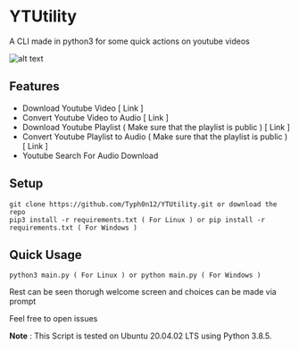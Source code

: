 # YTUtility

A CLI made in python3 for some quick actions on youtube videos

![alt text](https://github.com/Typh0n12/YTUtility/blob/master/Images/menu.png?raw=true)

## Features

- Download Youtube Video [ Link ]
- Convert Youtube Video to Audio [ Link ]
- Download Youtube Playlist ( Make sure that the playlist is public ) [ Link ]
- Convert Youtube Playlist to Audio ( Make sure that the playlist is public ) [ Link ]
- Youtube Search For Audio Download

## Setup

```
git clone https://github.com/Typh0n12/YTUtility.git or download the repo
pip3 install -r requirements.txt ( For Linux ) or pip install -r requirements.txt ( For Windows )
```

## Quick Usage

```
python3 main.py ( For Linux ) or python main.py ( For Windows )
```

Rest can be seen thorugh welcome screen and choices can be made via prompt

Feel free to open issues

**Note** : This Script is tested on Ubuntu 20.04.02 LTS using Python 3.8.5.
